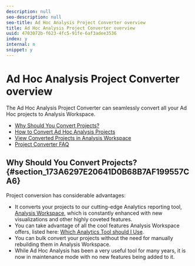 ```yaml
---
description: null
seo-description: null
seo-title: Ad Hoc Analysis Project Converter overview
title: Ad Hoc Analysis Project Converter overview
uuid: 4703072b-f623-4fc5-91fe-6af3adee3536
index: y
internal: n
snippet: y
---
```


# Ad Hoc Analysis Project Converter overview

The Ad Hoc Analysis Project Converter can seamlessly convert all your Ad Hoc projects to Analysis Workspace.

* [Why Should You Convert Projects?](../../ad_hoc_analysis/c_aha_project_converter/aha2aw-overview.md#section_173A6297E20641D0B68B7AF199557CA6) 
* [How to Convert Ad Hoc Analysis Projects](../../ad_hoc_analysis/c_aha_project_converter/aha2aw_workflow.md#topic_5A55F73488704C5D8E42CDD04B5984DE) 
* [View Converted Projects in Analysis Workspace](../../ad_hoc_analysis/c_aha_project_converter/view_projects_workspace.md#concept_8906482FF9D641D9A93137C1DAD4BB88) 
* [Project Converter FAQ](../../ad_hoc_analysis/c_aha_project_converter/aha2aw_converter_faq.md#topic_8231595303AD403E9322645A63632D57)

## Why Should You Convert Projects? {#section_173A6297E20641D0B68B7AF199557CA6}

Project conversion has considerable advantages:

* It converts your projects to our cutting-edge Analytics reporting tool, [Analysis Workspace](https://marketing.adobe.com/resources/help/en_US/analytics/analysis-workspace/), which is constantly enhanced with new visualizations and other highly coveted features. 
* You can take advantage of all the cool features Analysis Workspace offers, listed here: [Which Analytics Tool should I Use](https://marketing.adobe.com/resources/help/en_US/reference/which_analytics_tool.html). 
* You can bulk convert your projects without the need for manually rebuilding them in Analysis Workspace. 
* While Ad Hoc Analysis has been a very useful tool for many years, it is now in maintenance mode with no new features being added to it.

